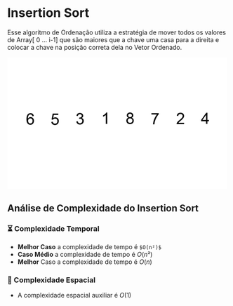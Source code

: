 # Insertion Sort

Esse algoritmo de Ordenação utiliza a estratégia de mover todos os valores de Array[ 0 ... i-1\] que são maiores que a chave uma casa para a direita e colocar a chave na posição correta dela no Vetor Ordenado.

![](https://github.com/sc-math/Sort-Algorithms/blob/main/Insertion%20Sort/gif/Insertion-sort-exemple.gif)

## Análise de Complexidade do Insertion Sort

### ⏳ Complexidade Temporal
- **Melhor Caso** a complexidade de tempo é `$O(n²)$`
- **Caso Médio** a complexidade de tempo é $O(n²)$
- **Melhor** Caso a complexidade de tempo é $O(n)$

### 💽 Complexidade Espacial

- A complexidade espacial auxiliar é $O(1)$
